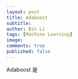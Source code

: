 ```yaml
---
layout: post
title: Adaboost
subtitle:
author: Bin Li
tags: [Machine Learning]
image: 
comments: true
published: false
---
```


Adaboost 是